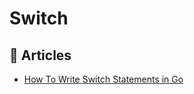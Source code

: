 # Switch

## 📕 Articles
- [How To Write Switch Statements in Go](https://www.digitalocean.com/community/tutorials/how-to-write-switch-statements-in-go)
